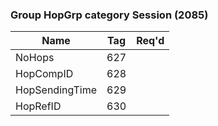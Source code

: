 ### Group HopGrp category Session (2085)

| Name           | Tag | Req'd |
|----------------|-----|----------|
| NoHops         | 627 |       |
| HopCompID      | 628 |       |
| HopSendingTime | 629 |       |
| HopRefID       | 630 |       |

